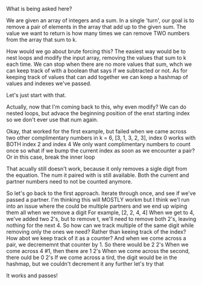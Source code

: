 What is being asked here?

We are given an array of integers and a sum.
In a single 'turn', our goal is to remove a pair of elements in the array that add up to the given sum.
The value we want to return is how many times we can remove TWO numbers from the array that sum to k.

How would we go about brute forcing this?
The easiest way would be to nest loops and modify the input array, removing the values that sum to k each time.
We can stop when there are no more values that sum, whch we can keep track of with a boolean that says if we subtracted or not.
As for keeping track of values that can add together we can keep a hashmap of values and indexes we've passed.

Let's just start with that.

Actually, now that I'm coming back to this, why even modify?
We can do nested loops, but advace the beginning position of the enxt starting index so we don't ever use that num again.

Okay, that worked for the first example, but failed when we came across two other complimentary numbers
in k = 6, [3, 1, 3, 2, 3],
index 0 works with BOTH index 2 and index 4
We only want complimentary numbers to count once
so what if we bump the current index as soon as we encounter a pair?
Or in this case, break the inner loop

That acually still doesn't work, because it only removes a sigle digit from the equation. The num it paired with is still available.
Both the current and partner numbers need to not be counted anymore.

So let's go back to the first approach.
Iterate through once, and see if we've passed a partner.
I'm thinking this will MOSTLY workm but I think we'l run into an issue where the could be multiple partners and we end up wiping them all when we remove a digit
For example, [2, 2, 4, 4]
When we get to 4, we've added two 2's, but to remove t, we'll need to remove both 2's, leaving nothing for the next 4.
So how can we track multiple of the same digit while removing only the ones we need?
Rather than keeing track of the index? How abot we keep track of it as a counter?
And when we come across a pair, we decrememnt that counter by 1.
So there would be 2 2's
When we come across 4 #1, then there are 1 2's
When we come across the second, there ould be 0 2's
If we come across a tird, the digit would be in the hashmap, but we couldn't decrement it any further
let's try that

It works and passes!